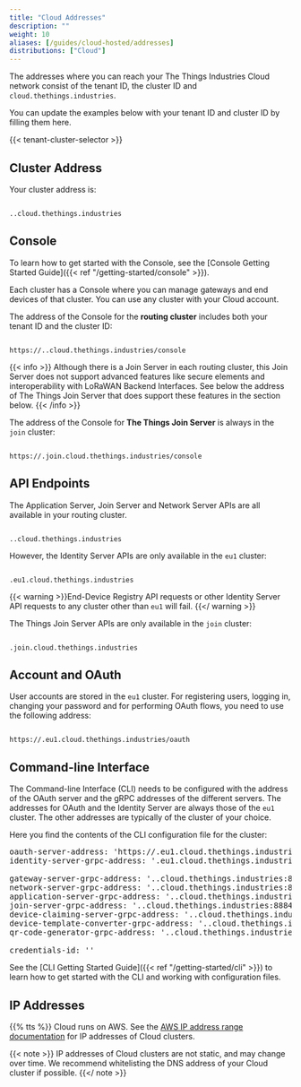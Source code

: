 ```yaml
---
title: "Cloud Addresses"
description: ""
weight: 10
aliases: [/guides/cloud-hosted/addresses]
distributions: ["Cloud"]
---
```


The addresses where you can reach your The Things Industries Cloud network consist of the tenant ID, the cluster ID and `cloud.thethings.industries`.

You can update the examples below with your tenant ID and cluster ID by filling them here.

{{< tenant-cluster-selector >}}

## Cluster Address

Your cluster address is:

<p>
<code data-content="cluster-address">
<span data-content="tenant-id"></span>.<span data-content="cluster-id"></span>.cloud.thethings.industries
</code>
</p>

## Console

To learn how to get started with the Console, see the [Console Getting Started Guide]({{< ref "/getting-started/console" >}}).

Each cluster has a Console where you can manage gateways and end devices of that cluster. You can use any cluster with your Cloud account.

The address of the Console for the **routing cluster** includes both your tenant ID and the cluster ID:

<p>
<code data-content="cluster-address">
https://<span data-content="tenant-id"></span>.<span data-content="cluster-id"></span>.cloud.thethings.industries/console
</code>
</p>

{{< info >}}
Although there is a Join Server in each routing cluster, this Join Server does not support advanced features like secure elements and interoperability with LoRaWAN Backend Interfaces. See below the address of The Things Join Server that does support these features in the section below.
{{< /info >}}

The address of the Console for **The Things Join Server** is always in the `join` cluster:

<p>
<code data-content="cluster-address">
https://<span data-content="tenant-id"></span>.join.cloud.thethings.industries/console
</code>
</p>

## API Endpoints

The Application Server, Join Server and Network Server APIs are all available in your routing cluster.

<p>
<code data-content="cluster-address">
<span data-content="tenant-id"></span>.<span data-content="cluster-id"></span>.cloud.thethings.industries
</code>
</p>

However, the Identity Server APIs are only available in the `eu1` cluster:

<p>
<code data-content="cluster-address">
<span data-content="tenant-id"></span>.eu1.cloud.thethings.industries
</code>
</p>

{{< warning >}}End-Device Registry API requests or other Identity Server API requests to any cluster other than `eu1` will fail. {{</ warning >}}

The Things Join Server APIs are only available in the `join` cluster:

<p>
<code data-content="cluster-address">
<span data-content="tenant-id"></span>.join.cloud.thethings.industries
</code>
</p>

## Account and OAuth

User accounts are stored in the `eu1` cluster. For registering users, logging in, changing your password and for performing OAuth flows, you need to use the following address:

<p>
<code data-content="cluster-address">
https://<span data-content="tenant-id"></span>.eu1.cloud.thethings.industries/oauth
</code>
</p>

## Command-line Interface

The Command-line Interface (CLI) needs to be configured with the address of the OAuth server and the gRPC addresses of the different servers. The addresses for OAuth and the Identity Server are always those of the `eu1` cluster. The other addresses are typically of the cluster of your choice.

Here you find the contents of the CLI configuration file for the cluster:

<pre>
oauth-server-address: 'https://<span data-content="tenant-id"></span>.eu1.cloud.thethings.industries/oauth'
identity-server-grpc-address: '<span data-content="tenant-id"></span>.eu1.cloud.thethings.industries:8884'

gateway-server-grpc-address: '<span data-content="tenant-id"></span>.<span data-content="cluster-id"></span>.cloud.thethings.industries:8884'
network-server-grpc-address: '<span data-content="tenant-id"></span>.<span data-content="cluster-id"></span>.cloud.thethings.industries:8884'
application-server-grpc-address: '<span data-content="tenant-id"></span>.<span data-content="cluster-id"></span>.cloud.thethings.industries:8884'
join-server-grpc-address: '<span data-content="tenant-id"></span>.<span data-content="cluster-id"></span>.cloud.thethings.industries:8884'
device-claiming-server-grpc-address: '<span data-content="tenant-id"></span>.<span data-content="cluster-id"></span>.cloud.thethings.industries:8884'
device-template-converter-grpc-address: '<span data-content="tenant-id"></span>.<span data-content="cluster-id"></span>.cloud.thethings.industries:8884'
qr-code-generator-grpc-address: '<span data-content="tenant-id"></span>.<span data-content="cluster-id"></span>.cloud.thethings.industries:8884'

credentials-id: '<span data-content="tenant-id"></span>'
</pre>

See the [CLI Getting Started Guide]({{< ref "/getting-started/cli" >}}) to learn how to get started with the CLI and working with configuration files.

## IP Addresses

{{% tts %}} Cloud runs on AWS. See the [AWS IP address range documentation](https://docs.aws.amazon.com/general/latest/gr/aws-ip-ranges.html) for IP addresses of Cloud clusters.

{{< note >}}
IP addresses of Cloud clusters are not static, and may change over time. We recommend whitelisting the DNS address of your Cloud cluster if possible.
{{</ note >}}

